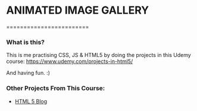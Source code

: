 # ANIMATED IMAGE GALLERY
========================

### What is this?
This is me practising CSS, JS & HTML5 by doing the projects in this Udemy course: https://www.udemy.com/projects-in-html5/

And having fun. :)

### Other Projects From This Course:
- [HTML 5 Blog](https://github.com/artismarti/html5_blog)
